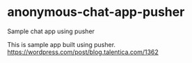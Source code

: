 # anonymous-chat-app-pusher
Sample chat app using pusher

This is sample app built using pusher. 
https://wordpress.com/post/blog.talentica.com/1362
